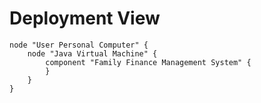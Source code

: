 
# Deployment View

```puml
node "User Personal Computer" {
    node "Java Virtual Machine" {
        component "Family Finance Management System" {
        }
    }
}
```